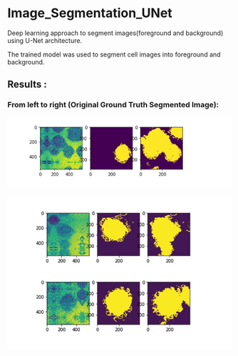 # Image_Segmentation_UNet

 Deep learning approach to segment images(foreground and background) using U-Net architecture. 
 
 The trained model was used to segment cell images into foreground and background.
 
 
## Results :

<p align="center">
 
### From left to right (Original   Ground Truth   Segmented Image):

  <img src="/images/seg1.JPG">
</p>



<p align="center">
  <img src="/images/seg2.JPG">
</p>
